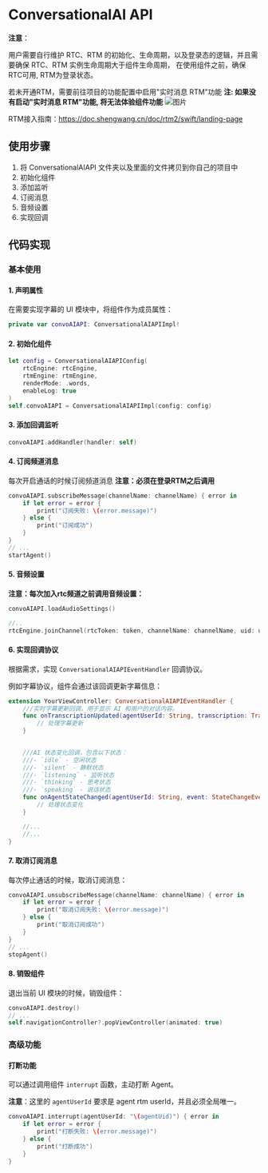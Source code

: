 # ConversationalAI API

**注意**：

用户需要自行维护 RTC、RTM 的初始化、生命周期，以及登录态的逻辑，并且需要确保 RTC、RTM 实例生命周期大于组件生命周期， 在使用组件之前，确保RTC可用, RTM为登录状态。

若未开通RTM，需要前往项目的功能配置中启用"实时消息 RTM"功能
**注: 如果没有启动"实时消息 RTM"功能, 将无法体验组件功能**
  ![图片](https://accktvpic.oss-cn-beijing.aliyuncs.com/pic/github_readme/ent-full/sdhy_7.jpg)  

RTM接入指南：https://doc.shengwang.cn/doc/rtm2/swift/landing-page

## 使用步骤

1. 将 ConversationalAIAPI 文件夹以及里面的文件拷贝到你自己的项目中
2. 初始化组件
3. 添加监听
4. 订阅消息
5. 音频设置
5. 实现回调

## 代码实现

### 基本使用

#### 1. 声明属性
在需要实现字幕的 UI 模块中，将组件作为成员属性：

```swift
private var convoAIAPI: ConversationalAIAPIImpl!
```

#### 2. 初始化组件

```swift
let config = ConversationalAIAPIConfig(
    rtcEngine: rtcEngine, 
    rtmEngine: rtmEngine, 
    renderMode: .words, 
    enableLog: true
)
self.convoAIAPI = ConversationalAIAPIImpl(config: config)
```

#### 3. 添加回调监听

```swift
convoAIAPI.addHandler(handler: self)
```

#### 4. 订阅频道消息
每次开启通话的时候订阅频道消息
**注意：必须在登录RTM之后调用**

```swift
convoAIAPI.subscribeMessage(channelName: channelName) { error in
    if let error = error {
        print("订阅失败: \(error.message)")
    } else {
        print("订阅成功")
    }
}
// ...
startAgent()
```

#### 5. 音频设置
**注意：每次加入rtc频道之前调用音频设置：**

```swift
convoAIAPI.loadAudioSettings()

//..
rtcEngine.joinChannel(rtcToken: token, channelName: channelName, uid: uid, isIndependent: independent)

```

#### 6. 实现回调协议
根据需求，实现 `ConversationalAIAPIEventHandler` 回调协议。

例如字幕协议，组件会通过该回调更新字幕信息：

```swift
extension YourViewController: ConversationalAIAPIEventHandler {
    ///实时字幕更新回调，用于显示 AI 和用户的对话内容。
    func onTranscriptionUpdated(agentUserId: String, transcription: Transcription) {
        // 处理字幕更新
    }

    
    ///AI 状态变化回调，包含以下状态：
    ///- `idle` - 空闲状态
    ///- `silent` - 静默状态  
    ///- `listening` - 监听状态
    ///- `thinking` - 思考状态
    ///- `speaking` - 说话状态
    func onAgentStateChanged(agentUserId: String, event: StateChangeEvent) {
        // 处理状态变化
    }

    //...
    //...
}
```

#### 7. 取消订阅消息
每次停止通话的时候，取消订阅消息：

```swift
convoAIAPI.unsubscribeMessage(channelName: channelName) { error in
    if let error = error {
        print("取消订阅失败: \(error.message)")
    } else {
        print("取消订阅成功")
    }
}
// ...
stopAgent()
```

#### 8. 销毁组件
退出当前 UI 模块的时候，销毁组件：

```swift
convoAIAPI.destroy()
// ...
self.navigationController?.popViewController(animated: true)
```

### 高级功能

#### 打断功能
可以通过调用组件 `interrupt` 函数，主动打断 Agent。

**注意**：这里的 `agentUserId` 要求是 agent rtm userId，并且必须全局唯一。

```swift
convoAIAPI.interrupt(agentUserId: "\(agentUid)") { error in
    if let error = error {
        print("打断失败: \(error.message)")
    } else {
        print("打断成功")
    }
}
```



